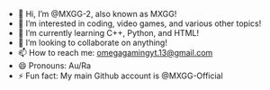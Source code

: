 - 👋 Hi, I’m @MXGG-2, also known as MXGG!
- 👀 I’m interested in coding, video games, and various other topics!
- 🌱 I’m currently learning C++, Python, and HTML!
- 💞️ I’m looking to collaborate on anything!
- 📫 How to reach me: omegagamingyt.13@gmail.com
- 😄 Pronouns: Au/Ra
- ⚡ Fun fact: My main Github account is @MXGG-Official

<!---
MXGG-2/MXGG-2 is a ✨ special ✨ repository because its `README.md` (this file) appears on your GitHub profile.
You can click the Preview link to take a look at your changes.
--->
